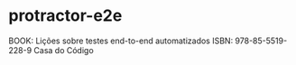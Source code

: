# protractor-e2e
BOOK: Lições sobre testes end-to-end automatizados ISBN: 978-85-5519-228-9 Casa do Código
